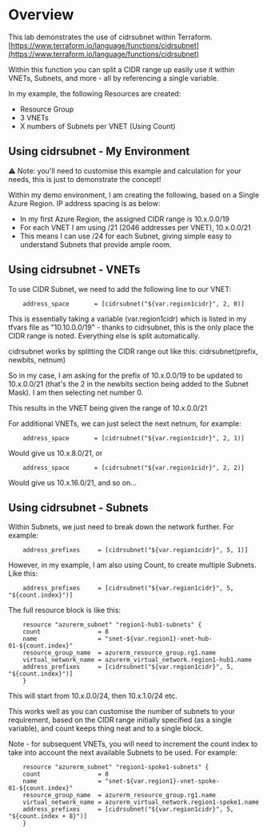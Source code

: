# Overview
This lab demonstrates the use of cidrsubnet within Terraform. [https://www.terraform.io/language/functions/cidrsubnet](https://www.terraform.io/language/functions/cidrsubnet)

Within this function you can split a CIDR range up easily use it within VNETs, Subnets, and more - all by referencing a single variable. 

In my example, the following Resources are created:

 - Resource Group
 - 3 VNETs
 - X numbers of Subnets per VNET (Using Count)

## Using cidrsubnet - My Environment

⚠ Note: you'll need to customise this example and calculation for your needs, this is just to demonstrate the concept!

Within my demo environment, I am creating the following, based on a Single Azure Region. IP address spacing is as below:

- In my first Azure Region, the assigned CIDR range is 10.x.0.0/19
- For each VNET I am using /21 (2046 addresses per VNET), 10.x.0.0/21
- This means I can use /24 for each Subnet, giving simple easy to understand Subnets that provide ample room. 

## Using cidrsubnet - VNETs

To use CIDR Subnet, we need to add the following line to our VNET:

        address_space       = [cidrsubnet("${var.region1cidr}", 2, 0)]

This is essentially taking a variable (var.region1cidr) which is listed in my tfvars file as "10.10.0.0/19" - thanks to cidrsubnet, this is the only place the CIDR range is noted. Everything else is split automatically. 

cidrsubnet works by splitting the CIDR range out like this: cidrsubnet(prefix, newbits, netnum)

So in my case, I am asking for the prefix of 10.x.0.0/19 to be updated to 10.x.0.0/21 (that's the 2 in the newbits section being added to the Subnet Mask). I am then selecting net number 0. 

This results in the VNET being given the range of 10.x.0.0/21

For additional VNETs, we can just select the next netnum, for example:

        address_space       = [cidrsubnet("${var.region1cidr}", 2, 1)]

Would give us 10.x.8.0/21, or

        address_space       = [cidrsubnet("${var.region1cidr}", 2, 2)]

Would give us 10.x.16.0/21, and so on...

## Using cidrsubnet - Subnets

Within Subnets, we just need to break down the network further. For example:

        address_prefixes     = [cidrsubnet("${var.region1cidr}", 5, 1)]

However, in my example, I am also using Count, to create multiple Subnets. Like this:

        address_prefixes     = [cidrsubnet("${var.region1cidr}", 5, "${count.index}")]

The full resource block is like this:

        resource "azurerm_subnet" "region1-hub1-subnets" {
        count                = 8
        name                 = "snet-${var.region1}-vnet-hub-01-${count.index}"
        resource_group_name  = azurerm_resource_group.rg1.name
        virtual_network_name = azurerm_virtual_network.region1-hub1.name
        address_prefixes     = [cidrsubnet("${var.region1cidr}", 5, "${count.index}")]
        }

This will start from 10.x.0.0/24, then 10.x.1.0/24 etc. 

This works well as you can customise the number of subnets to your requirement, based on the CIDR range initially specified (as a single variable), and count keeps thing neat and to a single block. 

Note - for subsequent VNETs, you will need to increment the count index to take into account the next available Subnets to be used. For example:

        resource "azurerm_subnet" "region1-spoke1-subnets" {
        count                = 8
        name                 = "snet-${var.region1}-vnet-spoke-01-${count.index}"
        resource_group_name  = azurerm_resource_group.rg1.name
        virtual_network_name = azurerm_virtual_network.region1-spoke1.name
        address_prefixes     = [cidrsubnet("${var.region1cidr}", 5, "${count.index + 8}")]
        }